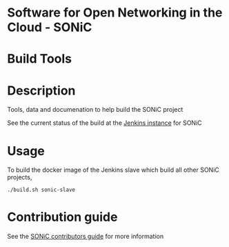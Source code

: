 # Software for Open Networking in the Cloud - SONiC
# Build Tools

# Description
Tools, data and documenation to help build the SONiC project

See the current status of the build at the [Jenkins instance](https://sonic-jenkins.westus.cloudapp.azure.com/) for SONiC

# Usage
To build the docker image of the Jenkins slave which build all other SONiC projects,

    ./build.sh sonic-slave

# Contribution guide

See the [SONiC contributors guide](https://azure.github.io/SONiC/CONTRIBUTING.md) for more information
